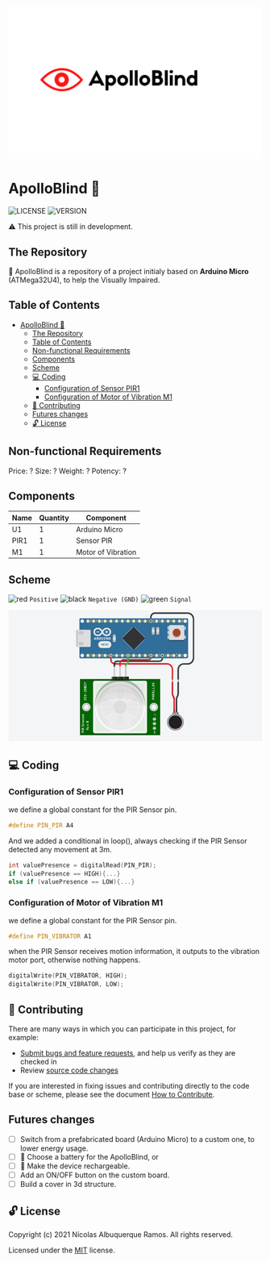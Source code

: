 ![icon](/docs/ApolloBlind.png)

# ApolloBlind :eyes:
![LICENSE](https://img.shields.io/github/license/Nicolas-albu/ApolloBlind?style=flat-square)
![VERSION](https://img.shields.io/github/manifest-json/v/Nicolas-albu/ApolloBlind?style=flat-square)

:warning: This project is still in development.

## The Repository

:rocket: ApolloBlind is a repository of a project initialy based on **Arduino Micro** (ATMega32U4), to help the Visually Impaired.

## Table of Contents

- [ApolloBlind :eyes:](#apolloblind-eyes)
  - [The Repository](#the-repository)
  - [Table of Contents](#table-of-contents)
  - [Non-functional Requirements](#non-functional-requirements)
  - [Components](#components)
  - [Scheme](#scheme)
  - [:computer: Coding](#computer-coding)
    - [Configuration of Sensor PIR1](#configuration-of-sensor-pir1)
    - [Configuration of Motor of Vibration M1](#configuration-of-motor-of-vibration-m1)
  - [:handshake: Contributing](#handshake-contributing)
  - [Futures changes](#futures-changes)
  - [:unlock: License](#unlock-license)
<!--- [Configuration of Button S1](#configuration-of-button-s1)--->

## Non-functional Requirements

Price: ?
Size: ?
Weight: ?
Potency: ?

## Components

| Name | Quantity | Component 
| ---- | -------- | --------- 
| U1   | 1        | Arduino Micro
| PIR1 | 1        | Sensor PIR
| M1   | 1        | Motor of Vibration

<!---
| S1   | 1        | Button
| R1   | 1        | 1 kΩ Resistor
| Bat1 | 1        | 3 x AA Battery
---->

## Scheme

![red](https://via.placeholder.com/15/FF0000/000000?text=+) `Positive` 
![black](https://via.placeholder.com/15/000000/000000?text=+) `Negative (GND)`
![green](https://via.placeholder.com/15/008000/000000?text=+) `Signal`

![scheme](/docs/Scheme.PNG)

## :computer: Coding 
### Configuration of Sensor PIR1

we define a global constant for the PIR Sensor pin.
```cpp
#define PIN_PIR A4
```
And we added a conditional in loop(), always checking if the PIR Sensor detected any movement at 3m.
```cpp
int valuePresence = digitalRead(PIN_PIR);
if (valuePresence == HIGH){...} 
else if (valuePresence == LOW){...}
```

### Configuration of Motor of Vibration M1

we define a global constant for the PIR Sensor pin.
```cpp
#define PIN_VIBRATOR A1
```
when the PIR Sensor receives motion information, it outputs to the vibration motor port, otherwise nothing happens.
```cpp
digitalWrite(PIN_VIBRATOR, HIGH);
digitalWrite(PIN_VIBRATOR, LOW);
```

## :handshake: Contributing

There are many ways in which you can participate in this project, for example:

* [Submit bugs and feature requests](https://github.com/Nicolas-albu/ApolloBlind/issues), and help us verify as they are checked in
* Review [source code changes](https://github.com/Nicolas/ApolloBlind/pulls)

If you are interested in fixing issues and contributing directly to the code base or scheme,
please see the document [How to Contribute](https://github.com/Nicolas-albu/ApolloBlind/wiki).

<!---
, which covers the following:
* [Coding guidelines](https://github.com/microsoft/vscode/wiki/Coding-Guidelines)
* [Contributing to translations](https://aka.ms/vscodeloc)
--->

## Futures changes

- [ ] Switch from a prefabricated board (Arduino Micro) to a custom one, to lower energy usage.
- [ ] :battery: Choose a battery for the ApolloBlind, or
- [ ] :electric_plug: Make the device rechargeable.
- [ ] Add an ON/OFF button on the custom board.
- [ ] Build a cover in 3d structure.

## :unlock: License

Copyright (c) 2021 Nícolas Albuquerque Ramos. All rights reserved.

Licensed under the [MIT](https://github.com/Nicolas-albu/ApolloBlind/blob/main/LICENSE) license.

<!--- Compre alguns ATmega328Ps soltos em um pacote DIP. Você pode obtê-los do Sparkfun ou Adafruit com o bootloader Optiboot já programado, ou obtê-los sem programação por alguns dólares a menos e usar uma placa Arduino como um ISP para carregar os esboços. Você pode encontrar tutoriais "Arduino em uma placa de ensaio" em toda a Internet. Depois de se familiarizar com isso, você poderá ter controle total sobre todo o hardware em seu circuito sem desperdício.

https://forum.arduino.cc/t/can-a-single-button-power-an-arduino-on-off-and-serve-as-a-multifunction-button/409755/7
>